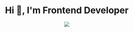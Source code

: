 <h1 align="center">Hi 👋, I'm Frontend Developer</h1>
<p align="center">
  <a href="https://skillicons.dev">
    <img src="https://skillicons.dev/icons?i=html,css,sass,chakraui,js,react,nextjs,firebase,ts,nodejs&perline=14" />
  </a>
</p>

